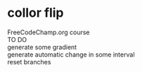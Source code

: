 # collor flip
FreeCodeChamp.org course\
TO DO\
generate some gradient\
generate automatic change in some interval\
reset branches